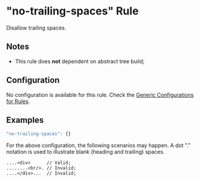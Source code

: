 # "no-trailing-spaces" Rule

Disallow trailing spaces.

## Notes

- This rule does **not** dependent on abstract tree build;

## Configuration

No configuration is available for this rule. Check the [Generic Configurations for Rules][generic-config].

## Examples

```js
"no-trailing-spaces": {}
```

For the above configuration, the following scenarios may happen. A dot "." notation is used to illustrate blank (heading and trailing) spaces.

```
....<div>      // Valid;
........<br/>. // Invalid;
....</div>...  // Invalid;
```

[generic-config]: <../generic-rule-config.md>
